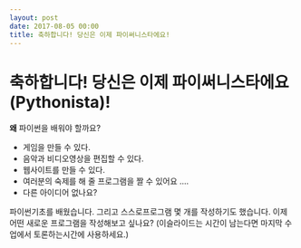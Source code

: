```yaml
---
layout: post
date: 2017-08-05 00:00
title: 축하합니다! 당신은 이제 파이써니스타에요!  
---
```


<div id="desc" markdown="1">

# 축하합니다! 당신은 이제 파이써니스타에요(Pythonista)!

**왜** 파이썬을 배워야 할까요?

* 게임을 만들 수 있다.
* 음악과 비디오영상을 편집할 수 있다.
* 웹사이트를 만들 수 있다.
* 여러분의 숙제를 해 줄 프로그램을 짤 수 있어요 ....
* 다른 아이디어 없나요?


 </div>

<div id="desc" markdown="1">

파이썬기초를 배웠습니다. 그리고  스스로프로그램 몇 개를 작성하기도 했습니다. 이제 어떤 새로운 프로그램을 작성해보고 싶나요? (이슬라이드는 시간이 남는다면 마지막 수업에서 토론하는시간에 사용하세요.)

</div>

